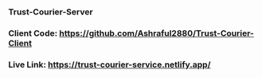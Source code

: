 ﻿### Trust-Courier-Server
### Client Code: https://github.com/Ashraful2880/Trust-Courier-Client
### Live Link: https://trust-courier-service.netlify.app/
